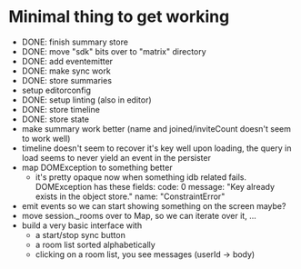 # Minimal thing to get working

 - DONE: finish summary store
 - DONE: move "sdk" bits over to "matrix" directory
 - DONE: add eventemitter
 - DONE: make sync work
 - DONE: store summaries
 - setup editorconfig
 - DONE: setup linting (also in editor)
 - DONE: store timeline
 - DONE: store state
 - make summary work better (name and joined/inviteCount doesn't seem to work well)
 - timeline doesn't seem to recover it's key well upon loading, the query in load seems to never yield an event in the persister
 - map DOMException to something better
 	- it's pretty opaque now when something idb related fails. DOMException has these fields:
 		code: 0
		message: "Key already exists in the object store."
		name: "ConstraintError"
 - emit events so we can start showing something on the screen maybe?
 - move session._rooms over to Map, so we can iterate over it, ...
 - build a very basic interface with
 	- a start/stop sync button
 	- a room list sorted alphabetically
 	- clicking on a room list, you see messages (userId -> body)